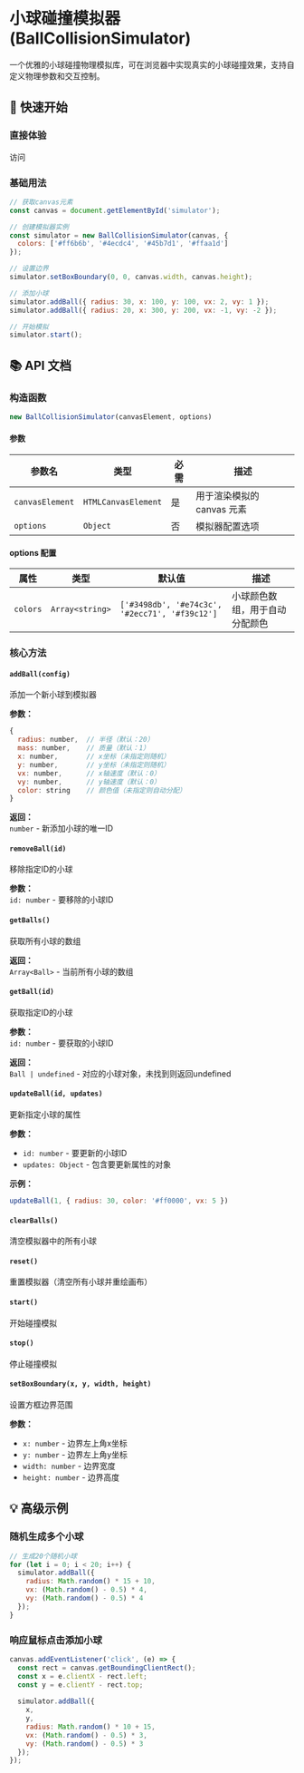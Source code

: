 # 小球碰撞模拟器 (BallCollisionSimulator)

一个优雅的小球碰撞物理模拟库，可在浏览器中实现真实的小球碰撞效果，支持自定义物理参数和交互控制。

## 🚀 快速开始

### 直接体验

访问

### 基础用法

```javascript
// 获取canvas元素
const canvas = document.getElementById('simulator');

// 创建模拟器实例
const simulator = new BallCollisionSimulator(canvas, {
  colors: ['#ff6b6b', '#4ecdc4', '#45b7d1', '#ffaa1d']
});

// 设置边界
simulator.setBoxBoundary(0, 0, canvas.width, canvas.height);

// 添加小球
simulator.addBall({ radius: 30, x: 100, y: 100, vx: 2, vy: 1 });
simulator.addBall({ radius: 20, x: 300, y: 200, vx: -1, vy: -2 });

// 开始模拟
simulator.start();
```

## 📚 API 文档

### 构造函数

```javascript
new BallCollisionSimulator(canvasElement, options)
```

#### 参数

| 参数名 | 类型 | 必需 | 描述 |
|--------|------|------|------|
| `canvasElement` | `HTMLCanvasElement` | 是 | 用于渲染模拟的 canvas 元素 |
| `options` | `Object` | 否 | 模拟器配置选项 |

#### options 配置

| 属性 | 类型 | 默认值 | 描述 |
|------|------|--------|------|
| `colors` | `Array<string>` | `['#3498db', '#e74c3c', '#2ecc71', '#f39c12']` | 小球颜色数组，用于自动分配颜色 |

### 核心方法

#### `addBall(config)`
添加一个新小球到模拟器

**参数：**
```javascript
{
  radius: number,  // 半径（默认：20）
  mass: number,    // 质量（默认：1）
  x: number,       // x坐标（未指定则随机）
  y: number,       // y坐标（未指定则随机）
  vx: number,      // x轴速度（默认：0）
  vy: number,      // y轴速度（默认：0）
  color: string    // 颜色值（未指定则自动分配）
}
```

**返回：**  
`number` - 新添加小球的唯一ID

#### `removeBall(id)`
移除指定ID的小球

**参数：**  
`id: number` - 要移除的小球ID

#### `getBalls()`
获取所有小球的数组

**返回：**  
`Array<Ball>` - 当前所有小球的数组

#### `getBall(id)`
获取指定ID的小球

**参数：**  
`id: number` - 要获取的小球ID

**返回：**  
`Ball | undefined` - 对应的小球对象，未找到则返回undefined

#### `updateBall(id, updates)`
更新指定小球的属性

**参数：**
- `id: number` - 要更新的小球ID
- `updates: Object` - 包含要更新属性的对象

**示例：**
```javascript
updateBall(1, { radius: 30, color: '#ff0000', vx: 5 })
```

#### `clearBalls()`
清空模拟器中的所有小球

#### `reset()`
重置模拟器（清空所有小球并重绘画布）

#### `start()`
开始碰撞模拟

#### `stop()`
停止碰撞模拟

#### `setBoxBoundary(x, y, width, height)`
设置方框边界范围

**参数：**
- `x: number` - 边界左上角x坐标
- `y: number` - 边界左上角y坐标
- `width: number` - 边界宽度
- `height: number` - 边界高度

## 💡 高级示例

### 随机生成多个小球
```javascript
// 生成20个随机小球
for (let i = 0; i < 20; i++) {
  simulator.addBall({
    radius: Math.random() * 15 + 10,
    vx: (Math.random() - 0.5) * 4,
    vy: (Math.random() - 0.5) * 4
  });
}
```

### 响应鼠标点击添加小球
```javascript
canvas.addEventListener('click', (e) => {
  const rect = canvas.getBoundingClientRect();
  const x = e.clientX - rect.left;
  const y = e.clientY - rect.top;
  
  simulator.addBall({
    x,
    y,
    radius: Math.random() * 10 + 15,
    vx: (Math.random() - 0.5) * 3,
    vy: (Math.random() - 0.5) * 3
  });
});

```

